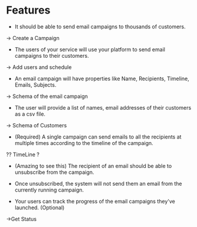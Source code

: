  
# Features

- It should be able to send email campaigns to thousands of customers.

-> Create a Campaign

- The users of your service will use your platform to send email campaigns to their customers.

-> Add users and schedule 

- An email campaign will have properties like Name, Recipients, Timeline, Emails, Subjects.

-> Schema of the email campaign

- The user will provide a list of names, email addresses of their customers as a csv file.

-> Schema of Customers

- (Required) A single campaign can send emails to all the recipients at multiple times according to the    timeline of the campaign.

?? TimeLine ?

- (Amazing to see this) The recipient of an email should be able to unsubscribe from the campaign.
- Once unsubscribed, the system will not send them an email from the currently running campaign.


- Your users can track the progress of the email campaigns they've launched. (Optional)

->Get Status
